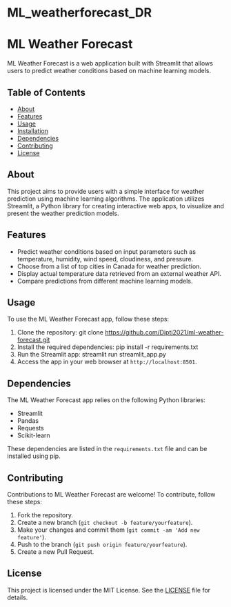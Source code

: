 # ML_weatherforecast_DR

# ML Weather Forecast

ML Weather Forecast is a web application built with Streamlit that allows users to predict weather conditions based on machine learning models.

## Table of Contents

- [About](#about)
- [Features](#features)
- [Usage](#usage)
- [Installation](#installation)
- [Dependencies](#dependencies)
- [Contributing](#contributing)
- [License](#license)

## About

This project aims to provide users with a simple interface for weather prediction using machine learning algorithms. The application utilizes Streamlit, a Python library for creating interactive web apps, to visualize and present the weather prediction models.

## Features

- Predict weather conditions based on input parameters such as temperature, humidity, wind speed, cloudiness, and pressure.
- Choose from a list of top cities in Canada for weather prediction.
- Display actual temperature data retrieved from an external weather API.
- Compare predictions from different machine learning models.

## Usage

To use the ML Weather Forecast app, follow these steps:

1. Clone the repository: git clone https://github.com/Dipti2021/ml-weather-forecast.git
2. Install the required dependencies: pip install -r requirements.txt
3. Run the Streamlit app: streamlit run streamlit_app.py
4. Access the app in your web browser at `http://localhost:8501`.

## Dependencies

The ML Weather Forecast app relies on the following Python libraries:

- Streamlit
- Pandas
- Requests
- Scikit-learn

These dependencies are listed in the `requirements.txt` file and can be installed using pip.

## Contributing

Contributions to ML Weather Forecast are welcome! To contribute, follow these steps:

1. Fork the repository.
2. Create a new branch (`git checkout -b feature/yourfeature`).
3. Make your changes and commit them (`git commit -am 'Add new feature'`).
4. Push to the branch (`git push origin feature/yourfeature`).
5. Create a new Pull Request.

## License

This project is licensed under the MIT License. See the [LICENSE](LICENSE) file for details.






